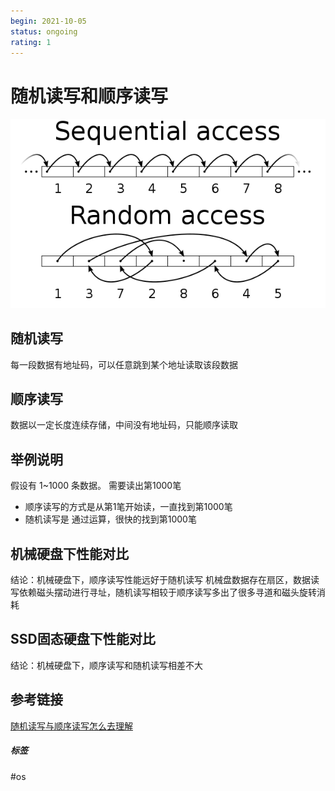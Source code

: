 ```yaml
---
begin: 2021-10-05
status: ongoing
rating: 1
---
```


# 随机读写和顺序读写

![](image/Pasted%20image%2020211005005908.png)
 
## 随机读写

每一段数据有地址码，可以任意跳到某个地址读取该段数据  

## 顺序读写
 
数据以一定长度连续存储，中间没有地址码，只能顺序读取  


## 举例说明

假设有 1~1000 条数据。 需要读出第1000笔
- 顺序读写的方式是从第1笔开始读，一直找到第1000笔
- 随机读写是  通过运算，很快的找到第1000笔  


## 机械硬盘下性能对比

结论：机械硬盘下，顺序读写性能远好于随机读写
机械盘数据存在扇区，数据读写依赖磁头摆动进行寻址，随机读写相较于顺序读写多出了很多寻道和磁头旋转消耗

## SSD固态硬盘下性能对比

结论：机械硬盘下，顺序读写和随机读写相差不大

## 参考链接

[随机读写与顺序读写怎么去理解](https://blog.csdn.net/weixin_33721427/article/details/91686618)


##### 标签
#os
